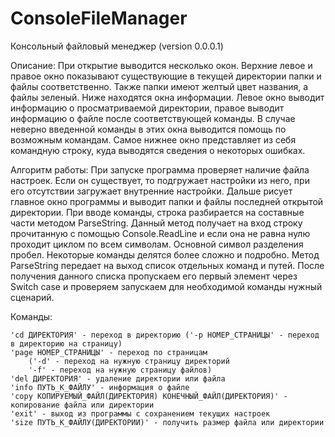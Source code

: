 # ConsoleFileManager
 Консольный файловый менеджер (version 0.0.0.1) 

 Описание:
	При открытие выводится несколько окон. Верхние левое и правое окно показывают существующие в
текущей директории папки и файлы соответственно. Также папки имеют желтый цвет названия, а файлы
зеленый. Ниже находятся окна информации. Левое окно выводит информацию о просматриваемой директории,
правое выводит информацию о файле после соответствующей команды. В случае неверно введенной команды
в этих окна выводится помощь по возможным командам. Самое нижнее окно представляет из себя командную 
строку, куда выводятся сведения о некоторых ошибках.

Алгоритм работы:
	При запуске программа проверяет наличие файла настроек. Если он существует, то подгружает настройки
из него, при его отсутствии загружает внутренние настройки. Дальше рисует главное окно программы и 
выводит папки и файлы последней открытой директории. 
	При вводе команды, строка разбирается на составные части методом ParseString. Данный метод получает
на вход строку прочитанную с помощью Console.ReadLine и если она не равна нулю проходит циклом по всем
символам. Основной символ разделения пробел. Некоторые команды делятся более сложно и подробно. Метод ParseString
передает на выход список отдельных команд и путей. После получения данного списка пропускаем его 
первый элемент через Switch case и проверяем запускаем для необходимой команды нужный сценарий.

Команды:

	'cd ДИРЕКТОРИЯ' - переход в директорию ('-p НОМЕР_СТРАНИЦЫ' - переход в директорию на страницу)	
	'page НОМЕР_СТРАНИЦЫ' - переход по страницам
		('-d' - переход на нужную страницу директорий	
		'-f' - переход на нужную страницу файлов)		
	'del ДИРЕКТОРИЯ' - удаление директории или файла	
	'info ПУТЬ_К_ФАЙЛУ' - информация о файле	
	'copy КОПИРУЕМЫЙ_ФАЙЛ(ДИРЕКТОРИЯ) КОНЕЧНЫЙ_ФАЙЛ(ДИРЕКТОРИЯ)' - копирование файла или директории	
	'exit' - выход из программы с сохранением текущих настроек	
	'size ПУТЬ_К_ФАЙЛУ(ДИРЕКТОРИИ)' - получить размер файла или директории

